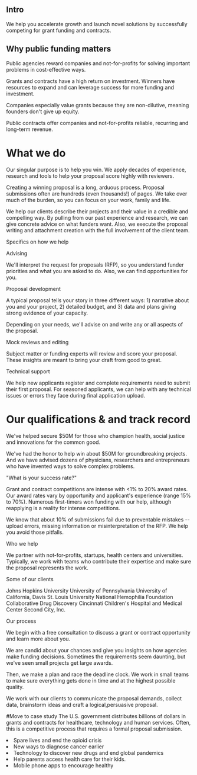 ## Intro

We help you accelerate growth and launch novel solutions by successfully competing for grant funding and contracts. 

## Why public funding matters

Public agencies reward companies and not-for-profits for solving important problems in cost-effective ways. 

Grants and contracts have a high return on investment. Winners have resources to expand and can leverage success for more funding and investment. 

Companies especially value grants because they are non-dilutive, meaning founders don't give up equity. 

Public contracts offer companies and not-for-profits reliable, recurring and long-term revenue. 

# What we do

Our singular purpose is to help you win. We apply decades of experience, research and tools to help your proposal score highly with reviewers.  

Creating a winning proposal is a long, arduous process. Proposal submissions often are hundreds (even thousands!) of pages. We take over much of the burden, so you can focus on your work, family and life.    

We help our clients describe their projects and their value in a credible and compelling way. By pulling from our past experience and research, we can give concrete advice on what funders want. Also, we execute the proposal writing and attachment creation with the full involvement of the client team.

Specifics on how we help

Advising

We'll interpret the request for proposals (RFP), so you understand funder priorities and what you are asked to do. Also, we can find opportunities for you. 

Proposal development

A typical proposal tells your story in three different ways: 1) narrative about you and your project, 2) detailed budget, and 3) data and plans giving strong evidence of your capacity. 

Depending on your needs, we'll advise on and write any or all aspects of the proposal. 

Mock reviews and editing 

Subject matter or funding experts will review and score your proposal. These insights are meant to bring your draft from good to great. 

Technical support

We help new applicants register and complete requirements need to submit their first proposal. For seasoned applicants, we can help with any technical issues or errors they face during final application upload. 

# Our qualifications &amp; and track record

We've helped secure $50M for those who champion health, social justice and innovations for the common good. 

We've had the honor to help win about $50M for groundbreaking projects. And we have advised dozens of physicians, researchers and entrepreneurs who have invented ways to solve complex problems.  

"What is your success rate?"

Grant and contract competitions are intense with <1% to 20% award rates. Our award rates vary by opportunity and applicant's experience (range 15% to 70%). Numerous first-timers won funding with our help, although reapplying is a reality for intense competitions. 

We know that about 10% of submissions fail due to preventable mistakes -- upload errors, missing information or misinterpretation of the RFP. We help you avoid those pitfalls. 

Who we help

We partner with not-for-profits, startups, health centers and universities. Typically, we work with teams who contribute their expertise and make sure the proposal represents the work.   

Some of our clients

Johns Hopkins University 
University of Pennsylvania 
University of California, Davis
St. Louis University
National Hemophilia Foundation
Collaborative Drug Discovery
Cincinnati Children's Hospital and Medical Center
Second City, Inc. 

Our process

We begin with a free consultation to discuss a grant or contract opportunity and learn more about you. 

We are candid about your chances and give you insights on how agencies make funding decisions. Sometimes the requirements seem daunting, but we've seen small projects get large awards.  

Then, we make a plan and race the deadline clock. We work in small teams to make sure everything gets done in time and at the highest possible quality. 

We work with our clients to communicate the proposal demands, collect data, brainstorm ideas and craft a logical,persuasive proposal.  

#Move to case study
The U.S. government distributes billions of dollars in grants and contracts for healthcare, technology and human services. Often, this is a competitive process that requires a formal proposal submission.  

   <li>Spare lives and end the opioid crisis</li>
        <li>New ways to diagnose cancer earlier</li>
        <li>Technology to discover new drugs and end global pandemics</li>
        <li>Help parents access health care for their kids.</li>
        <li>Mobile phone apps to encourage healthy 